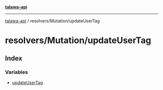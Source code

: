 [**talawa-api**](../../../README.md)

***

[talawa-api](../../../modules.md) / resolvers/Mutation/updateUserTag

# resolvers/Mutation/updateUserTag

## Index

### Variables

- [updateUserTag](variables/updateUserTag.md)
